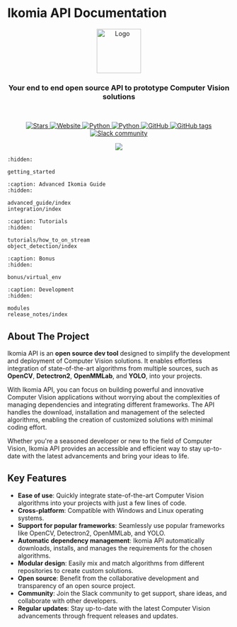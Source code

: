 # Ikomia API Documentation

<!-- PROJECT LOGO -->
<div align="center">
  <a href="https://github.com/Ikomia-dev/IkomiaAPI">
    <img src="https://avatars.githubusercontent.com/u/53618017?s=400&u=e9c62c77b7c33b6b7f4883b115a0d7d05dcca9ec&v=4" alt="Logo" width="100" height="100">
  </a>
  <h3 align="center">Your end to end open source API to prototype Computer Vision solutions</h3>
</div>
<br />
<p align="center">
    <a href="https://github.com/Ikomia-dev/IkomiaAPI/stargazers">
        <img alt="Stars" src="https://img.shields.io/github/stars/Ikomia-dev/IkomiaAPI">
    </a>
    <a href="https://ikomia.com/en/computer-vision-api/">
        <img alt="Website" src="https://img.shields.io/website/http/ikomia.com/en.svg?down_color=red&down_message=offline&up_message=online">
    </a>
    <a href="">
        <img alt="Python" src="https://img.shields.io/badge/os-win%2C%20linux-9cf">
    </a>
    <a href="">
        <img alt="Python" src="https://img.shields.io/badge/python-3.7%2C%203.8%2C%203.9%2C%203.10-blueviolet">
    </a>
    <a href="https://github.com/Ikomia-dev/IkomiaAPI/blob/main/LICENSE.md">
        <img alt="GitHub" src="https://img.shields.io/github/license/Ikomia-dev/IkomiaAPI.svg?color=blue">
    </a>
    <a href="https://github.com/Ikomia-dev/IkomiaAPI/tags">
        <img alt="GitHub tags" src="https://img.shields.io/github/v/release/Ikomia-dev/IkomiaAPI.svg?color=red">
    </a>
    <br>
    <a href="https://join.slack.com/t/ikomia-community/shared_invite/zt-1ie9k8lw7-IsBaJ~nhGZyc0QfkYO3olA">
        <img alt="Slack community" src="https://img.shields.io/badge/Slack-white?style=social&logo=slack">
    </a> 
</p>

<p align="center">
  <kbd>
    <img src="https://user-images.githubusercontent.com/42171814/200714085-399b7625-81ae-4c71-bb39-8483bf4e204e.gif"/>
  </kbd>
</p>


```{toctree}
:hidden:

getting_started
```

```{toctree}
:caption: Advanced Ikomia Guide
:hidden:

advanced_guide/index
integration/index
```

```{toctree}
:caption: Tutorials
:hidden:

tutorials/how_to_on_stream
object_detection/index
```

```{toctree}
:caption: Bonus
:hidden:

bonus/virtual_env
```

```{toctree}
:caption: Development
:hidden:

modules
release_notes/index
```

<!-- ABOUT THE PROJECT -->
## About The Project

Ikomia API is an **open source dev tool** designed to simplify the development and deployment of Computer Vision solutions. 
It enables effortless integration of state-of-the-art algorithms from multiple sources, such as **OpenCV**, **Detectron2**, **OpenMMLab**, and **YOLO**, into your projects.

With Ikomia API, you can focus on building powerful and innovative Computer Vision applications without worrying about the complexities of managing dependencies and integrating different frameworks. 
The API handles the download, installation and management of the selected algorithms, enabling the creation of customized solutions with minimal coding effort.

Whether you're a seasoned developer or new to the field of Computer Vision, Ikomia API provides an accessible and efficient way to stay up-to-date with the latest advancements and bring your ideas to life.

## Key Features

- **Ease of use**: Quickly integrate state-of-the-art Computer Vision algorithms into your projects with just a few lines of code.
- **Cross-platform**: Compatible with Windows and Linux operating systems.
- **Support for popular frameworks**: Seamlessly use popular frameworks like OpenCV, Detectron2, OpenMMLab, and YOLO.
- **Automatic dependency management**: Ikomia API automatically downloads, installs, and manages the requirements for the chosen algorithms.
- **Modular design**: Easily mix and match algorithms from different repositories to create custom solutions.
- **Open source**: Benefit from the collaborative development and transparency of an open source project.
- **Community**: Join the Slack community to get support, share ideas, and collaborate with other developers.
- **Regular updates**: Stay up-to-date with the latest Computer Vision advancements through frequent releases and updates.